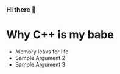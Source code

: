 ### Hi there 👋

# Why C++ is my babe
- Memory leaks for life
- Sample Argument 2
- Sample Argument 3
